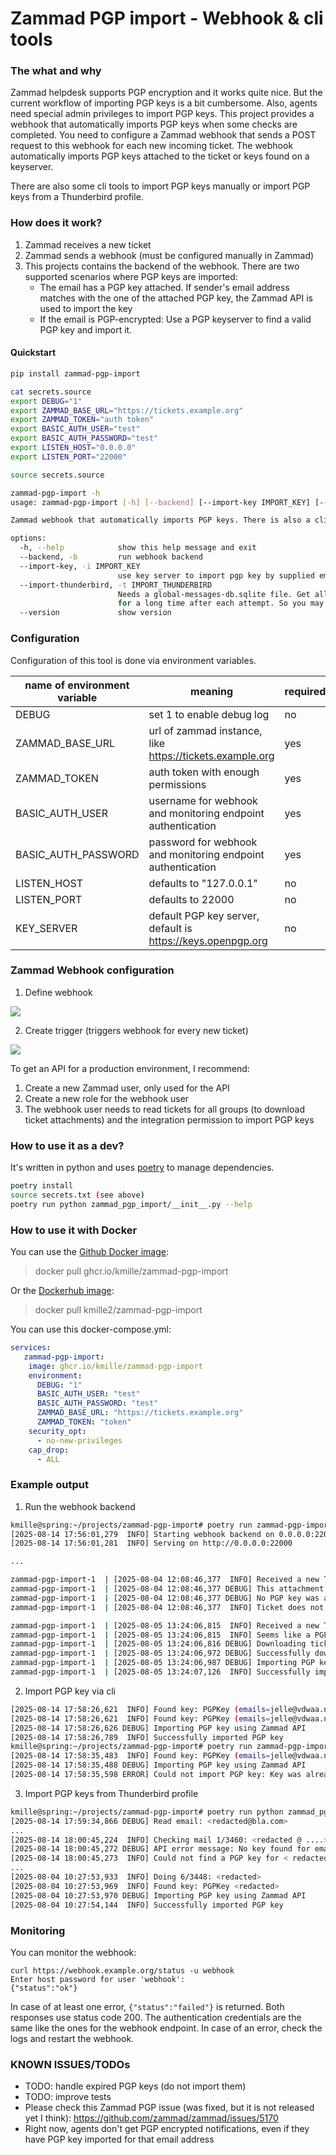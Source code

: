 # Zammad PGP import - Webhook & cli tools

### The what and why
Zammad helpdesk supports PGP encryption and it works quite nice. But the current workflow of importing PGP keys is a bit cumbersome. Also, agents need special admin privileges to import PGP keys. This project provides a webhook that automatically imports PGP keys when some checks are completed. You need to configure a Zammad webhook that sends a POST request to this webhook for each new incoming ticket. The webhook automatically imports PGP keys attached to the ticket or keys found on a keyserver.

There are also some cli tools to import PGP keys manually or import PGP keys from a Thunderbird profile.

### How does it work?
1) Zammad receives a new ticket
2) Zammad sends a webhook (must be configured manually in Zammad)
3) This projects contains the backend of the webhook. There are two supported scenarios where PGP keys are imported:
    - The email has a PGP key attached. If sender's email address matches with the one of the attached PGP key, the Zammad API is used to import the key
    - If the email is PGP-encrypted: Use a PGP keyserver to find a valid PGP key and import it.

#### Quickstart

```bash
pip install zammad-pgp-import

cat secrets.source
export DEBUG="1"
export ZAMMAD_BASE_URL="https://tickets.example.org"
export ZAMMAD_TOKEN="auth token"
export BASIC_AUTH_USER="test"
export BASIC_AUTH_PASSWORD="test"
export LISTEN_HOST="0.0.0.0"
export LISTEN_PORT="22000"

source secrets.source

zammad-pgp-import -h
usage: zammad-pgp-import [-h] [--backend] [--import-key IMPORT_KEY] [--import-thunderbird IMPORT_THUNDERBIRD] [--version]

Zammad webhook that automatically imports PGP keys. There is also a cli to import PGP keys manually. Configuration is done via environment variables. Docs can be found here: https://github.com/kmille/zammad-pgp-auto-import

options:
  -h, --help            show this help message and exit
  --backend, -b         run webhook backend
  --import-key, -i IMPORT_KEY
                        use key server to import pgp key by supplied email/key id
  --import-thunderbird, -t IMPORT_THUNDERBIRD
                        Needs a global-messages-db.sqlite file. Get all email addresses from global-messages-db.sqlite (part of a Thunderbird profile). Try to find a PGP key and import it to Zammad. As there is rate limiting, we sleep
                        for a long time after each attempt. So you may want to run this on a server
  --version             show version
```

### Configuration

Configuration of this tool is done via environment variables.

| name of environment variable | meaning                                                     | required |
| ---------------------------- | ----------------------------------------------------------- | -------- |
| DEBUG                        | set 1 to enable debug log                                   | no       |
| ZAMMAD_BASE_URL              | url of zammad instance, like https://tickets.example.org    | yes      |
| ZAMMAD_TOKEN                 | auth token with enough permissions                          | yes      |
| BASIC_AUTH_USER              | username for webhook and monitoring endpoint authentication | yes      |
| BASIC_AUTH_PASSWORD          | password for webhook and monitoring endpoint authentication | yes      |
| LISTEN_HOST                  | defaults to "127.0.0.1"                                     | no       |
| LISTEN_PORT                  | defaults to 22000                                           | no       |
| KEY_SERVER                   | default PGP key server, default is https://keys.openpgp.org | no       |

### Zammad Webhook configuration

1) Define webhook

![](/docs/screenshot_webhook.png)

2) Create trigger (triggers webhook for every new ticket)

![](/docs/screenshot_trigger.png)

To get an API for a production environment, I recommend:

1) Create a new Zammad user, only used for the API
2) Create a new role for the webhook user
3) The webhook user needs to read tickets for all groups (to download ticket attachments) and the integration permission to import PGP keys

### How to use it as a dev?

It's written in python and uses [poetry](https://python-poetry.org/) to manage dependencies.

```bash
poetry install
source secrets.txt (see above)
poetry run python zammad_pgp_import/__init__.py --help
```

### How to use it with Docker

You can use the [Github Docker image](https://github.com/kmille/zammad-pgp-auto-import/pkgs/container/zammad-pgp-import): 

> docker pull ghcr.io/kmille/zammad-pgp-import

Or the [Dockerhub image](https://hub.docker.com/r/kmille2/zammad-pgp-import):

> docker pull kmille2/zammad-pgp-import

You can use this docker-compose.yml:

```yaml
services:
   zammad-pgp-import:
    image: ghcr.io/kmille/zammad-pgp-import
    environment:
      DEBUG: "1"
      BASIC_AUTH_USER: "test"
      BASIC_AUTH_PASSWORD: "test"
      ZAMMAD_BASE_URL: "https://tickets.example.org"
      ZAMMAD_TOKEN: "token"
    security_opt:
      - no-new-privileges
    cap_drop:
      - ALL
```

### Example output
1) Run the webhook backend

```bash
kmille@spring:~/projects/zammad-pgp-import# poetry run zammad-pgp-import --backend
[2025-08-14 17:56:01,279  INFO] Starting webhook backend on 0.0.0.0:22000 (version 0.1.1a5, debug=True)
[2025-08-14 17:56:01,281  INFO] Serving on http://0.0.0.0:22000

...

zammad-pgp-import-1  | [2025-08-04 12:08:46,377  INFO] Received a new Ticket: https://tickets.example.org/#ticket/zoom/133 (from=philippw@blueprintforfreespeech.net, is_encrypted=False)
zammad-pgp-import-1  | [2025-08-04 12:08:46,377 DEBUG] This attachment is not a PGP key (Content-Type='')                                                                                                                                      
zammad-pgp-import-1  | [2025-08-04 12:08:46,377 DEBUG] No PGP key was attached to this email                                                                                                                                                   
zammad-pgp-import-1  | [2025-08-04 12:08:46,377  INFO] Ticket does not have a PGP key attached. It is also not encrypted and/or PGP key was not found on a keysever                  

zammad-pgp-import-1  | [2025-08-05 13:24:06,815  INFO] Received a new Ticket: https://tickets.example.org/#ticket/zoom/139 (from=<redacted>, is_encrypted=True)
zammad-pgp-import-1  | [2025-08-05 13:24:06,815  INFO] Seems like a PGP key is attached to this email
zammad-pgp-import-1  | [2025-08-05 13:24:06,816 DEBUG] Downloading ticket attachment using Zammad API
zammad-pgp-import-1  | [2025-08-05 13:24:06,972 DEBUG] Successfully downloaded email attachment
zammad-pgp-import-1  | [2025-08-05 13:24:06,987 DEBUG] Importing PGP key using Zammad API
zammad-pgp-import-1  | [2025-08-05 13:24:07,126  INFO] Successfully imported pgp key <redacted> for email <redacted>

```

2. Import PGP key via cli

```bash
[2025-08-14 17:58:26,621  INFO] Found key: PGPKey (emails=jelle@vdwaa.nl,jelle@archlinux.org,jvanderwaa@redhat.com fingerprint=E499C79F53C96A54E572FEE1C06086337C50773E
[2025-08-14 17:58:26,621  INFO] Found key: PGPKey (emails=jelle@vdwaa.nl,jelle@archlinux.org,jvanderwaa@redhat.com fingerprint=E499C79F53C96A54E572FEE1C06086337C50773E
[2025-08-14 17:58:26,626 DEBUG] Importing PGP key using Zammad API
[2025-08-14 17:58:26,789  INFO] Successfully imported PGP key
kmille@spring:~/projects/zammad-pgp-import# poetry run zammad-pgp-import -i jelle@archlinux.org
[2025-08-14 17:58:35,483  INFO] Found key: PGPKey (emails=jelle@vdwaa.nl,jelle@archlinux.org,jvanderwaa@redhat.com fingerprint=E499C79F53C96A54E572FEE1C06086337C50773E
[2025-08-14 17:58:35,488 DEBUG] Importing PGP key using Zammad API
[2025-08-14 17:58:35,598 ERROR] Could not import PGP key: Key was already imported. API response: Fingerprint There is already a PGP key with the same fingerprint.
```

3. Import PGP keys from Thunderbird profile

```bash
kmille@spring:~/projects/zammad-pgp-import# poetry run python zammad_pgp_import/__init__.py -t ~/.config/Thunderbird-LG/.thunderbird/....default-release/global-messages-db.sqlite                                                        
[2025-08-14 17:59:34,866 DEBUG] Read email: <redacted@bla.com>
...
[2025-08-14 18:00:45,224  INFO] Checking mail 1/3460: <redacted @ ....>
[2025-08-14 18:00:45,272 DEBUG] API error message: No key found for email address < redacted>
[2025-08-14 18:00:45,273  INFO] Could not find a PGP key for < redacted > using keyserver https://keys.openpgp.org
...
[2025-08-04 10:27:53,933  INFO] Doing 6/3448: <redacted>
[2025-08-04 10:27:53,969  INFO] Found key: PGPKey <redacted>
[2025-08-04 10:27:53,970 DEBUG] Importing PGP key using Zammad API
[2025-08-04 10:27:54,144  INFO] Successfully imported PGP key
```

### Monitoring

You can monitor the webhook:

```
curl https://webhook.example.org/status -u webhook
Enter host password for user 'webhook':
{"status":"ok"}
```

In case of at least one error, `{"status":"failed"}` is returned. Both responses use status code 200. The authentication credentials are the same like the ones for the webhook endpoint. In case of an error, check the logs and restart the webhook.

### KNOWN ISSUES/TODOs

- TODO: handle expired PGP keys (do not import them)
- TODO: improve tests
- Please check this Zammad PGP issue (was fixed, but it is not released yet I think): https://github.com/zammad/zammad/issues/5170
- Right now, agents don't get PGP encrypted notifications, even if they have PGP key imported for that email address
